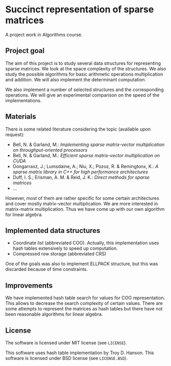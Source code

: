 # Succinct representation of sparse matrices

A project work in Algorithms course.

## Project goal

The aim of this project is to study several data structures for representing
sparse matrices. We look at the space complexity of the structures. We also
study the possible algorithms for basic arithmetic operations multiplication and
addition. We will also implement the determinant computation.

We also implement a number of selected structures and the corresponding
operations. We will give an experimental comparison on the speed of the
implementations.

## Materials

There is some related literature considering the topic (available upon request):

  * Bell, N. & Garland, M.: *Implementing sparse matrix-vector multiplication on throughput-oriented processors*
  * Bell, N. & Garland, M.: *Efficient sparse matrix-vector multiplication on CUDA*
  * Dongarraxz, J.; Lumsdaine, A.; Niu, X.; Pozoz, R. & Remingtonx, K.: *A sparse matrix library in C++ for high performance architectures*
  * Duff, I. S.; Erisman, A. M. & Reid, J. K.: *Direct methods for sparse matrices*
  * ...

However, most of them are rather specific for some certain architectures and
cover mostly matrix-vector multiplication. We are more interested in
matrix-matrix multiplication. Thus we have come up with our own algorithm for
linear algebra.

## Implemented data structures

  * Coordinate list (abbreviated COO). Actually, this implementation uses hash
    tables extensively to speed up computation.
  * Compressed row storage (abbreviated CRS)

One of the goals was also to implement ELLPACK structure, but this was discarded
because of time constraints.

## Improvements

We have implemented hash table search for values for COO representation. This
allows to decrease the search complexity of certain values. There are some
attempts to represent the matrices as hash tables but there have not been
reasonable algorithms for linear algebra.

## License

The software is licensed under MIT license (see `LICENSE`).

This software uses hash table implementation by Troy D. Hanson. This software is
licensed under BSD license (see `LICENSE.BSD`).
